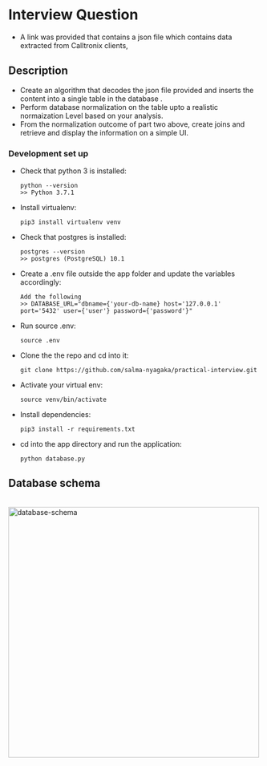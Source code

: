 # Interview Question
- A link was provided that contains a json file which contains data extracted from Calltronix clients,


## Description
- Create an algorithm that decodes the json  file provided and inserts the content  into a single table in the database .
- Perform database normalization on the  table upto a realistic normaization Level based on your analysis.
- From the normalization outcome of part two above, create joins and retrieve and display the information on a simple UI.


### Development set up

-   Check that python 3 is installed:

    ```
    python --version
    >> Python 3.7.1
    ```

-   Install virtualenv:

    ```
    pip3 install virtualenv venv
    ```

-   Check that postgres is installed:

    ```
    postgres --version
    >> postgres (PostgreSQL) 10.1
    ```

-   Create a .env file outside the app folder and update the variables accordingly:

    ```
    Add the following
    >> DATABASE_URL="dbname={'your-db-name} host='127.0.0.1' port='5432' user={'user'} password={'password'}"

    ```

-   Run source .env:

    ```
    source .env

    ```

-   Clone the the repo and cd into it:

    ```
    git clone https://github.com/salma-nyagaka/practical-interview.git

    ```

-   Activate your virtual env:

    ```
    source venv/bin/activate

    ```

-   Install dependencies:

    ```
    pip3 install -r requirements.txt

    ```


-   cd into the app directory and run the application:

    ```
    python database.py

    ```

## Database schema

<br />
<img width="500" alt="database-schema" src="https://github.com/salma-nyagaka/practical-interview/blob/chore-rectify-mistakes/app/schema.jpg">
<br />
